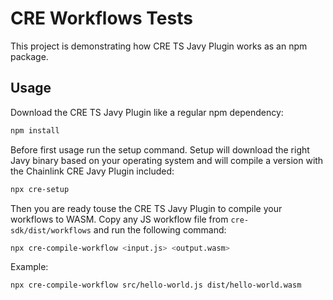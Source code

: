 # CRE Workflows Tests

This project is demonstrating how CRE TS Javy Plugin works as an npm package.

## Usage

Download the CRE TS Javy Plugin like a regular npm dependency:

```bash
npm install
```

Before first usage run the setup command. Setup will download the right Javy binary based on your operating system and will compile a version with the Chainlink CRE Javy Plugin included:

```bash
npx cre-setup
```

Then you are ready touse the CRE TS Javy Plugin to compile your workflows to WASM. Copy any JS workflow file from `cre-sdk/dist/workflows` and run the following command:

```bash
npx cre-compile-workflow <input.js> <output.wasm>
```

Example:

```bash
npx cre-compile-workflow src/hello-world.js dist/hello-world.wasm
```
